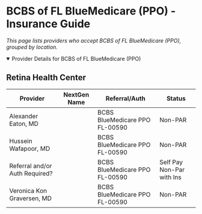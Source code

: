 # BCBS of FL BlueMedicare (PPO) - Insurance Guide

*This page lists providers who accept BCBS of FL BlueMedicare (PPO), grouped by location.*

<details open><summary>Provider Details for BCBS of FL BlueMedicare (PPO)</summary>

## Retina Health Center

| Provider | NextGen Name | Referral/Auth | Status |
|----------|-------------|--------------|--------|
| Alexander Eaton, MD |  | BCBS BlueMedicare PPO FL-00590 | Non-PAR |
| Hussein Wafapoor, MD |  | BCBS BlueMedicare PPO FL-00590 | Non-PAR |
| Referral and/or Auth Required? |  | BCBS BlueMedicare PPO FL-00590 | Self Pay Non-Par with Ins |
| Veronica Kon Graversen, MD |  | BCBS BlueMedicare PPO FL-00590 | Non-PAR |

</details>

